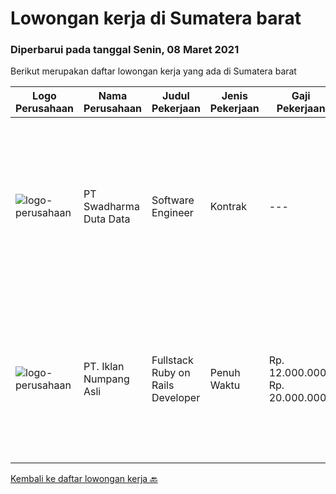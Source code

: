 
  # Lowongan kerja di Sumatera barat

  ### Diperbarui pada tanggal Senin, 08 Maret 2021

  Berikut merupakan daftar lowongan kerja yang ada di Sumatera barat

  |Logo Perusahaan | Nama Perusahaan | Judul Pekerjaan | Jenis Pekerjaan | Gaji Pekerjaan | Lokasi | Deskripsi | Tanggal diunggah | Pranala |
  | -------------- | --------------- | --------------- | --------- | --------- | -------------- | ------- | ----------- | ----------- |
  |![logo-perusahaan](https://image-service-cdn.seek.com.au/caaab7a15874147dcf9a8edb992eb63f9c59eb17/ee4dce1061f3f616224767ad58cb2fc751b8d2dc)|PT Swadharma Duta Data|Software Engineer|Kontrak|---|Sumatera Barat|Back End Developer Memahami konsep pengembangan aplikasi Memahami konsep Microservices Architeccture Memiliki skill Java Spring Boot, Net Core, Go,...|Senin, 01 Maret 2021|https://www.jobstreet.co.id/id/job/software-engineer-3469603?token=0~2decb8dc-fbaa-4d61-b92a-c5b8baff28b5&sectionRank=1&jobId=jobstreet-id-job-3469603|
|![logo-perusahaan](https://image-service-cdn.seek.com.au/b5a0cc0b3ae5af396da169f9b40bf770263eec5e/ee4dce1061f3f616224767ad58cb2fc751b8d2dc)|PT. Iklan Numpang Asli|Fullstack Ruby on Rails Developer|Penuh Waktu|Rp. 12.000.000-Rp. 20.000.000|Sumatera Barat|This job is for Remote WFH Team We are a startup that is currently building services in the Fast Moving Consumer Goods world. Our teams work remotely...|Sabtu, 27 Februari 2021|https://www.jobstreet.co.id/id/job/fullstack-ruby-on-rails-developer-3457097?token=0~2decb8dc-fbaa-4d61-b92a-c5b8baff28b5&sectionRank=2&jobId=jobstreet-id-job-3457097|


  [Kembali ke daftar lowongan kerja 🔙](../README.md#daftar-lowongan-kerja)
  